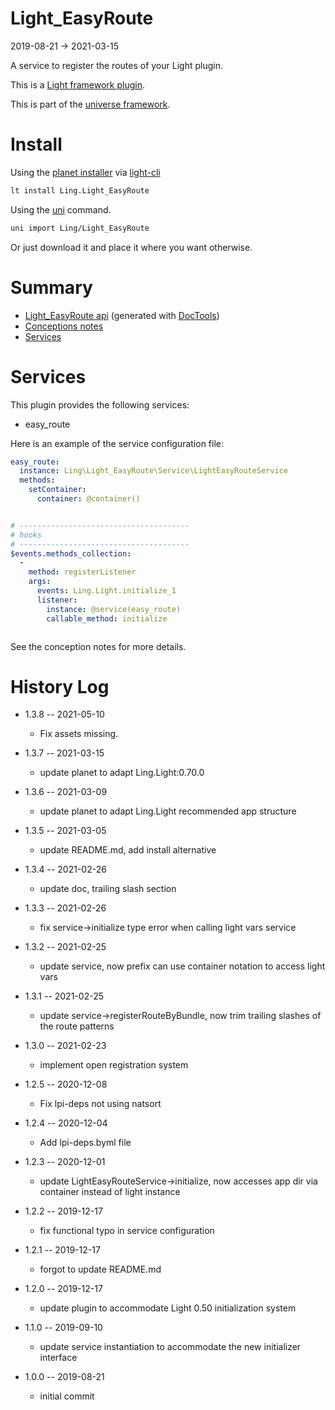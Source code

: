 Light_EasyRoute
===========
2019-08-21 -> 2021-03-15



A service to register the routes of your Light plugin.

This is a [Light framework plugin](https://github.com/lingtalfi/Light/blob/master/doc/pages/plugin.md).


This is part of the [universe framework](https://github.com/karayabin/universe-snapshot).


Install
==========
Using the [planet installer](https://github.com/lingtalfi/Light_PlanetInstaller) via [light-cli](https://github.com/lingtalfi/Light_Cli)
```bash
lt install Ling.Light_EasyRoute
```

Using the [uni](https://github.com/lingtalfi/universe-naive-importer) command.
```bash
uni import Ling/Light_EasyRoute
```

Or just download it and place it where you want otherwise.






Summary
===========
- [Light_EasyRoute api](https://github.com/lingtalfi/Light_EasyRoute/blob/master/doc/api/Ling/Light_EasyRoute.md) (generated with [DocTools](https://github.com/lingtalfi/DocTools))
- [Conceptions notes](https://github.com/lingtalfi/Light_EasyRoute/blob/master/doc/pages/conception-notes.md)
- [Services](#services)



Services
=========


This plugin provides the following services:

- easy_route


Here is an example of the service configuration file:

```yaml
easy_route:
  instance: Ling\Light_EasyRoute\Service\LightEasyRouteService
  methods:
    setContainer:
      container: @container()


# --------------------------------------
# hooks
# --------------------------------------
$events.methods_collection:
  -
    method: registerListener
    args:
      events: Ling.Light.initialize_1
      listener:
        instance: @service(easy_route)
        callable_method: initialize



```

See the conception notes for more details.







History Log
=============

- 1.3.8 -- 2021-05-10

    - Fix assets missing.

- 1.3.7 -- 2021-03-15

    - update planet to adapt Ling.Light:0.70.0

- 1.3.6 -- 2021-03-09

    - update planet to adapt Ling.Light recommended app structure
  
- 1.3.5 -- 2021-03-05

    - update README.md, add install alternative

- 1.3.4 -- 2021-02-26

    - update doc, trailing slash section 

- 1.3.3 -- 2021-02-26

    - fix service->initialize type error when calling light vars service
  
- 1.3.2 -- 2021-02-25

    - update service, now prefix can use container notation to access light vars
  
- 1.3.1 -- 2021-02-25

    - update service->registerRouteByBundle, now trim trailing slashes of the route patterns
  
- 1.3.0 -- 2021-02-23

    - implement open registration system
  
- 1.2.5 -- 2020-12-08

    - Fix lpi-deps not using natsort

- 1.2.4 -- 2020-12-04

    - Add lpi-deps.byml file

- 1.2.3 -- 2020-12-01

    - update LightEasyRouteService->initialize, now accesses app dir via container instead of light instance
    
- 1.2.2 -- 2019-12-17

    - fix functional typo in service configuration
    
- 1.2.1 -- 2019-12-17

    - forgot to update README.md
    
- 1.2.0 -- 2019-12-17

    - update plugin to accommodate Light 0.50 initialization system
    
- 1.1.0 -- 2019-09-10

    - update service instantiation to accommodate the new initializer interface
    
- 1.0.0 -- 2019-08-21

    - initial commit